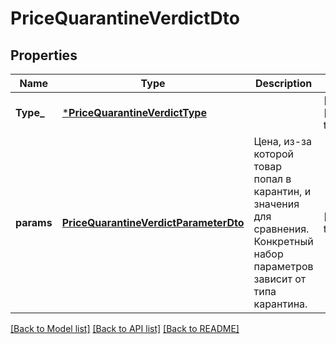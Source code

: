 # PriceQuarantineVerdictDto

## Properties
Name | Type | Description | Notes
------------ | ------------- | ------------- | -------------
**Type_** | [***PriceQuarantineVerdictType**](PriceQuarantineVerdictType.md) |  | [optional] [default to null]
**params** | [**PriceQuarantineVerdictParameterDto**](PriceQuarantineVerdictParameterDTO.md) | Цена, из-за которой товар попал в карантин, и значения для сравнения. Конкретный набор параметров зависит от типа карантина. | [default to null]

[[Back to Model list]](../README.md#documentation-for-models) [[Back to API list]](../README.md#documentation-for-api-endpoints) [[Back to README]](../README.md)


